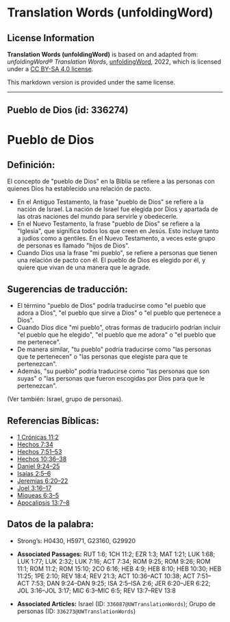 # Translation Words (unfoldingWord)

## License Information

**Translation Words (unfoldingWord)** is based on and adapted from: _unfoldingWord® Translation Words_, [unfoldingWord](https://unfoldingword.org/utw), 2022, which is licensed under a [CC BY-SA 4.0 license](https://creativecommons.org/licenses/by-sa/4.0/legalcode.en).

This markdown version is provided under the same license.



--------------------------------

## Pueblo de Dios (id: 336274)

Pueblo de Dios
==============

Definición:
-----------

El concepto de "pueblo de Dios" en la Biblia se refiere a las personas con quienes Dios ha establecido una relación de pacto.

* En el Antiguo Testamento, la frase "pueblo de Dios" se refiere a la nación de Israel. La nación de Israel fue elegida por Dios y apartada de las otras naciones del mundo para servirle y obedecerle.
* En el Nuevo Testamento, la frase "pueblo de Dios" se refiere a la "Iglesia", que significa todos los que creen en Jesús. Esto incluye tanto a judíos como a gentiles. En el Nuevo Testamento, a veces este grupo de personas es llamado "hijos de Dios".
* Cuando Dios usa la frase "mi pueblo", se refiere a personas que tienen una relación de pacto con él. El pueblo de Dios es elegido por él, y quiere que vivan de una manera que le agrade.

Sugerencias de traducción:
--------------------------

* El término "pueblo de Dios" podría traducirse como "el pueblo que adora a Dios", "el pueblo que sirve a Dios" o "el pueblo que pertenece a Dios".
* Cuando Dios dice "mi pueblo", otras formas de traducirlo podrían incluir "el pueblo que he elegido", "el pueblo que me adora" o "el pueblo que me pertenece".
* De manera similar, "tu pueblo" podría traducirse como "las personas que te pertenecen" o "las personas que elegiste para que te pertenezcan".
* Además, "su pueblo" podría traducirse como "las personas que son suyas" o "las personas que fueron escogidas por Dios para que le pertenezcan".

(Ver también: Israel, grupo de personas).

Referencias Bíblicas:
---------------------

* [1 Crónicas 11:2](https://ref.ly/1Chr11:2)
* [Hechos 7:34](https://ref.ly/Acts7:34)
* [Hechos 7:51–53](https://ref.ly/Acts7:51-Acts7:53)
* [Hechos 10:36–38](https://ref.ly/Acts10:36-Acts10:38)
* [Daniel 9:24–25](https://ref.ly/Dan9:24-Dan9:25)
* [Isaías 2:5–6](https://ref.ly/Isa2:5-Isa2:6)
* [Jeremías 6:20–22](https://ref.ly/Jer6:20-Jer6:22)
* [Joel 3:16–17](https://ref.ly/Joel3:16-Joel3:17)
* [Miqueas 6:3–5](https://ref.ly/Mic6:3-Mic6:5)
* [Apocalipsis 13:7–8](https://ref.ly/Rev13:7-Rev13:8)

Datos de la palabra:
--------------------

* Strong’s: H0430, H5971, G23160, G29920

* **Associated Passages:** RUT 1:6; 1CH 11:2; EZR 1:3; MAT 1:21; LUK 1:68; LUK 1:77; LUK 2:32; LUK 7:16; ACT 7:34; ROM 9:25; ROM 9:26; ROM 11:1; ROM 11:2; ROM 15:10; 2CO 6:16; HEB 4:9; HEB 8:10; HEB 10:30; HEB 11:25; 1PE 2:10; REV 18:4; REV 21:3; ACT 10:36–ACT 10:38; ACT 7:51–ACT 7:53; DAN 9:24–DAN 9:25; ISA 2:5–ISA 2:6; JER 6:20–JER 6:22; JOL 3:16–JOL 3:17; MIC 6:3–MIC 6:5; REV 13:7–REV 13:8
* **Associated Articles:** Israel (ID: `336087@UWTranslationWords`); Grupo de personas (ID: `336273@UWTranslationWords`)

